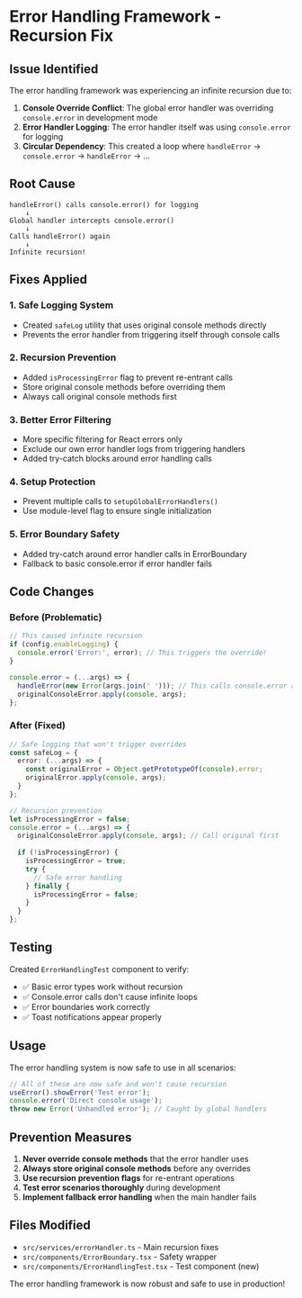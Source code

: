 # Error Handling Framework - Recursion Fix

## Issue Identified
The error handling framework was experiencing an infinite recursion due to:

1. **Console Override Conflict**: The global error handler was overriding `console.error` in development mode
2. **Error Handler Logging**: The error handler itself was using `console.error` for logging
3. **Circular Dependency**: This created a loop where `handleError` → `console.error` → `handleError` → ...

## Root Cause
```
handleError() calls console.error() for logging
    ↓
Global handler intercepts console.error()
    ↓
Calls handleError() again
    ↓
Infinite recursion!
```

## Fixes Applied

### 1. Safe Logging System
- Created `safeLog` utility that uses original console methods directly
- Prevents the error handler from triggering itself through console calls

### 2. Recursion Prevention
- Added `isProcessingError` flag to prevent re-entrant calls
- Store original console methods before overriding them
- Always call original console methods first

### 3. Better Error Filtering
- More specific filtering for React errors only
- Exclude our own error handler logs from triggering handlers
- Added try-catch blocks around error handling calls

### 4. Setup Protection
- Prevent multiple calls to `setupGlobalErrorHandlers()`
- Use module-level flag to ensure single initialization

### 5. Error Boundary Safety
- Added try-catch around error handler calls in ErrorBoundary
- Fallback to basic console.error if error handler fails

## Code Changes

### Before (Problematic)
```typescript
// This caused infinite recursion
if (config.enableLogging) {
  console.error('Error:', error); // This triggers the override!
}

console.error = (...args) => {
  handleError(new Error(args.join(' '))); // This calls console.error again!
  originalConsoleError.apply(console, args);
};
```

### After (Fixed)
```typescript
// Safe logging that won't trigger overrides
const safeLog = {
  error: (...args) => {
    const originalError = Object.getPrototypeOf(console).error;
    originalError.apply(console, args);
  }
};

// Recursion prevention
let isProcessingError = false;
console.error = (...args) => {
  originalConsoleError.apply(console, args); // Call original first
  
  if (!isProcessingError) {
    isProcessingError = true;
    try {
      // Safe error handling
    } finally {
      isProcessingError = false;
    }
  }
};
```

## Testing
Created `ErrorHandlingTest` component to verify:
- ✅ Basic error types work without recursion
- ✅ Console.error calls don't cause infinite loops
- ✅ Error boundaries work correctly
- ✅ Toast notifications appear properly

## Usage
The error handling system is now safe to use in all scenarios:

```typescript
// All of these are now safe and won't cause recursion
useError().showError('Test error');
console.error('Direct console usage');
throw new Error('Unhandled error'); // Caught by global handlers
```

## Prevention Measures
1. **Never override console methods** that the error handler uses
2. **Always store original console methods** before any overrides
3. **Use recursion prevention flags** for re-entrant operations
4. **Test error scenarios thoroughly** during development
5. **Implement fallback error handling** when the main handler fails

## Files Modified
- `src/services/errorHandler.ts` - Main recursion fixes
- `src/components/ErrorBoundary.tsx` - Safety wrapper
- `src/components/ErrorHandlingTest.tsx` - Test component (new)

The error handling framework is now robust and safe to use in production!
